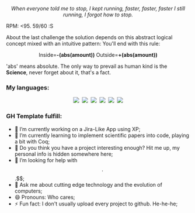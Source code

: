 <p align="center">
<i>When everyone told me to stop, I kept running, faster, faster, faster
I still running, I forgot how to stop.</i>
</p>

RPM: <95. 59/60 :S
              
About the last challenge the solution depends on this abstract logical concept mixed with an intuitive pattern:
You'll end with this rule:

<p align="center">
Inside=<b>-(abs(amount))</b>
Outside=<b>+(abs(amount))</b>
</p>

'abs' means absolute.
The only way to prevail as human kind is the **Science**, never forget about it, that's a fact.

### My languages:
<p class="langs" align="center">
<img class="showkc lang" src="https://cdn.jsdelivr.net/npm/programming-languages-logos@0.0.3/src/go/go_64x64.png"></img>&nbsp;
<img class="showkc lang" src="https://cdn.jsdelivr.net/npm/programming-languages-logos@0.0.3/src/javascript/javascript_64x64.png"></img>&nbsp;
<img class="showkc lang" src="https://cdn.jsdelivr.net/npm/programming-languages-logos@0.0.3/src/python/python_64x64.png"></img>&nbsp;
<img class="showkc lang" src="https://cdn.jsdelivr.net/npm/programming-languages-logos@0.0.3/src/php/php_64x64.png"></img>&nbsp;
<img class="showkc lang" src="https://cdn.jsdelivr.net/npm/programming-languages-logos@0.0.3/src/typescript/typescript_64x64.png"></img>&nbsp;
<img class="showkc lang" src="https://cdn.jsdelivr.net/npm/programming-languages-logos@0.0.3/src/css/css_64x64.png"></img>
</p>


### GH Template fulfill:
- 🔭 I’m currently working on a Jira-Like App using XP;
- 🌱 I’m currently learning to implement scientific papers into code, playing a bit with Coq;
- 👯 Do you think you have a project interesting enough? Hit me up, my personal info is hidden somewhere here;
- 🤔 I’m looking for help with $$.$$$.$$$;
- 💬 Ask me about cutting edge technology and the evolution of computers;
- 😄 Pronouns: Who cares;
- ⚡ Fun fact: I don't usually upload every project to github. He-he-he;


